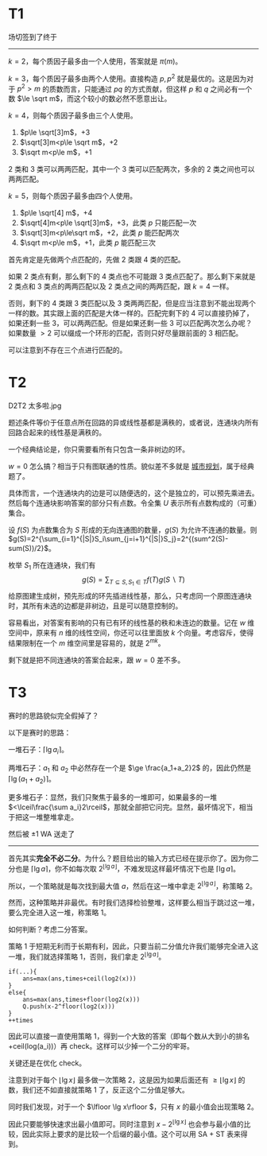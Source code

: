 # T1

场切签到了终于

---

$k=2$，每个质因子最多由一个人使用，答案就是 $\pi(m)$。

$k=3$，每个质因子最多由两个人使用。直接构造 $p,p^2$ 就是最优的。这是因为对于 $p^2>m$ 的质数而言，只能通过 $pq$ 的方式贡献，但这样 $p$ 和 $q$ 之间必有一个数 $\le \sqrt m$，而这个较小的数必然不愿意出让。

$k=4$，则每个质因子最多由三个人使用。

1. $p\le \sqrt[3]m$，+3
2. $\sqrt[3]m<p\le \sqrt m$，+2
3. $\sqrt m<p\le m$，+1

2 类和 3 类可以两两匹配，其中一个 3 类可以匹配两次，多余的 2 类之间也可以两两匹配。

$k=5$，则每个质因子最多由四个人使用。

1. $p\le \sqrt[4] m$，+4
2. $\sqrt[4]m<p\le \sqrt[3]m$，+3，此类 $p$ 只能匹配一次
3. $\sqrt[3]m<p\le\sqrt m$，+2，此类 $p$ 能匹配两次
4. $\sqrt m<p\le m$，+1，此类 $p$ 能匹配三次

首先肯定是先做两个点匹配的，先做 2 类跟 4 类的匹配。

如果 2 类点有剩，那么剩下的 4 类点也不可能跟 3 类点匹配了。那么剩下来就是 2 类点和 3 类点的两两匹配以及 2 类点之间的两两匹配，跟 $k=4$ 一样。

否则，剩下的 4 类跟 3 类匹配以及 3 类两两匹配，但是应当注意到不能出现两个一样的数。其实跟上面的匹配是大体一样的。匹配完剩下的 4 可以直接扔掉了，如果还剩一些 3，可以两两匹配。但是如果还剩一些 3 可以匹配两次怎么办呢？如果数量 $>2$ 可以缀成一个环形的匹配，否则只好尽量跟前面的 3 相匹配。

可以注意到不存在三个点进行匹配的。

# T2

D2T2 太多啦.jpg

题述条件等价于任意点所在回路的异或线性基都是满秩的，或者说，连通块内所有回路合起来的线性基是满秩的。

一个经典结论是，你只需要看所有只包含一条非树边的环。

$w=0$ 怎么搞？相当于只有图联通的性质。貌似差不多就是 [城市规划](https://www.luogu.com.cn/problem/P4841)，属于经典题了。

具体而言，一个连通块内的边是可以随便选的，这个是独立的，可以预先乘进去。然后每个连通块影响答案的部分只有点数。令全集 $U$ 表示所有点数构成的（可重）集合。

设 $f(S)$ 为点数集合为 $S$ 形成的无向连通图的数量，$g(S)$ 为允许不连通的数量。则 $g(S)=2^{\sum_{i=1}^{|S|}S_i\sum_{j=i+1}^{|S|}S_j}=2^{(sum^2(S)-sum(S))/2}$。

枚举 $S_1$ 所在连通块，我们有
$$
g(S)=\sum_{T\subseteq S,S_1\in T}f(T)g(S\backslash T)
$$
给原图建生成树，预先形成的环先插进线性基，那么，只考虑同一个原图连通块时，其所有未选的边都是非树边，且是可以随意控制的。

容易看出，对答案有影响的只有已有环的线性基的秩和未连边的数量。记在 $w$ 维空间中，原来有 $n$ 维的线性空间，你还可以往里面放 $k$ 个向量。考虑容斥，使得结果限制在一个 $m$ 维空间里是容易的，就是 $2^{mk}$。

剩下就是把不同连通块的答案合起来，跟 $w=0$ 差不多。

# T3

赛时的思路貌似完全假掉了？

以下是赛时的思路：

一堆石子：$\lceil\lg a_i\rceil$。

两堆石子：$a_1$ 和 $a_2$ 中必然存在一个是 $\ge \frac{a_1+a_2}2$ 的，因此仍然是 $\lceil\lg (a_1+a_2)\rceil$。

更多堆石子：显然，我们只聚焦于最多的一堆即可，如果最多的一堆 $<\lceil\frac{\sum a_i}2\rceil$，那就全部把它问完。显然，最坏情况下，相当于把这一堆整堆拿走。

然后被 ±1 WA 送走了

---

首先其实**完全不必二分**。为什么？题目给出的输入方式已经在提示你了。因为你二分也是 $\lceil \lg a\rceil$，你不如每次取 $2^{\lfloor \lg a\rfloor}$，不难发现这样最坏情况下也是 $\lceil \lg a\rceil$。

所以，一个策略就是每次找到最大值 $a$，然后在这一堆中拿走 $2^{\lfloor\lg a\rfloor}$，称策略 2。

然而，这种策略并非最优。有时我们选择检验整堆，这样要么相当于跳过这一堆，要么完全进入这一堆，称策略 1。

如何判断？考虑二分答案。

策略 1 于短期无利而于长期有利，因此，只要当前二分值允许我们能够完全进入这一堆，我们就选择策略 1，否则，我们拿走 $2^{\lfloor\lg a\rfloor}$。

```pseudocode
if(...){
    ans=max(ans,times+ceil(log2(x)))
}
else{
    ans=max(ans,times+floor(log2(x)))
    Q.push(x-2^floor(log2(x)))
}
++times
```

因此可以直接一直使用策略 1，得到一个大致的答案（即每个数从大到小的排名+ceil(log(a_i))）再 check。这样可以少掉一个二分的牢哥。

关键还是在优化 check。

注意到对于每个 $\lfloor \lg x\rfloor$ 最多做一次策略 2，这是因为如果后面还有 $\ge \lfloor \lg x\rfloor$ 的数，我们还不如直接就策略 1 了，反正这个二分值足够大。

同时我们发现，对于一个 $\lfloor \lg x\rfloor $，只有 $x$ 的最小值会出现策略 2。

因此只要能够快速求出最小值即可。同时注意到 $x-2^{\lfloor \lg x\rfloor }$ 也会参与最小值的比较，因此实际上要求的是比较一个后缀的最小值。这个可以用 SA + ST 表来得到。